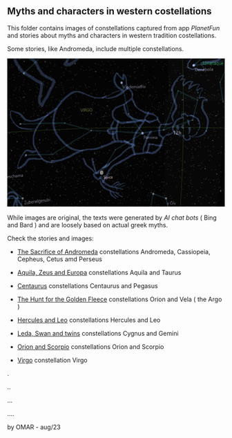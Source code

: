 ## Myths and characters in western costellations

This folder contains images of constellations captured from app *PlanetFun*
and stories about myths and characters in western tradition costellations.

Some stories, like Andromeda, include multiple constellations.

![Virgo](Virgo.png)

While images are original, the texts were generated by *AI chat bots* ( Bing and Bard )
and are loosely based on actual greek myths.

Check the stories and images:

* [The Sacrifice of Andromeda](Andromeda.md) constellations Andromeda, Cassiopeia, Cepheus, Cetus amd Perseus

* [Aquila, Zeus and Europa](Aquila.md) constellations Aquila and Taurus

* [Centaurus](Centaurus.md) constellations Centaurus and Pegasus

* [The Hunt for the Golden Fleece](GoldenFleece.md) constellations Orion and Vela ( the Argo )

* [Hercules and Leo](HerculesLeo.md) constellations Hercules and Leo

* [Leda, Swan and twins](LedaSwanGemini.md) constellations Cygnus and Gemini

* [Orion and Scorpio](OrionAndScorpio.md) constellations Orion and Scorpio

* [Virgo](Virgo.md) constellation Virgo


.

..

...

....

by OMAR - aug/23



